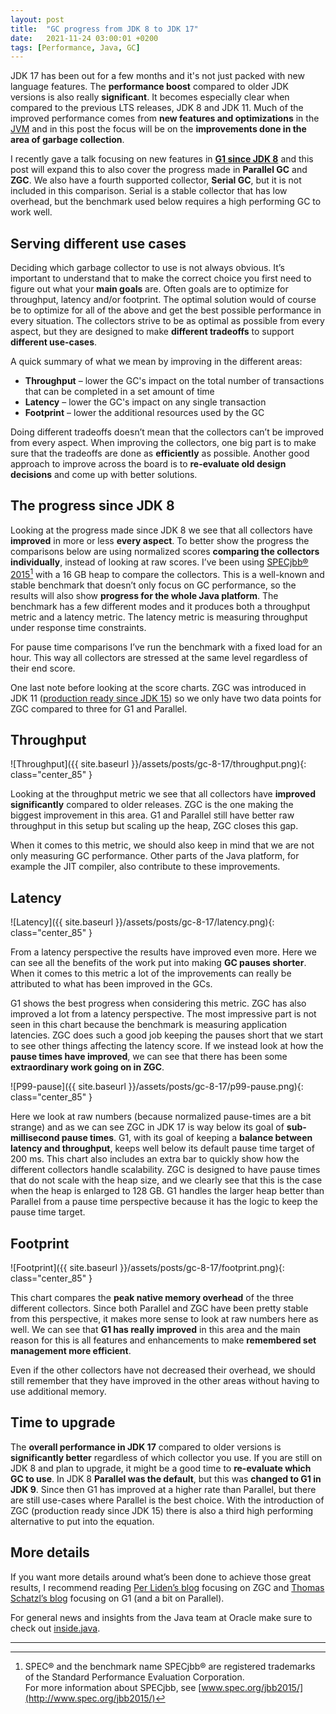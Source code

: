 ```yaml
---
layout: post
title:  "GC progress from JDK 8 to JDK 17"
date:   2021-11-24 03:00:01 +0200
tags: [Performance, Java, GC]
---
```


JDK 17 has been out for a few months and it's not just packed with new language features. The **performance boost** compared to older JDK versions is also really **significant**. It becomes especially clear when compared to the previous LTS releases, JDK 8 and JDK 11. Much of the improved performance comes from **new features and optimizations** in the [JVM](https://docs.oracle.com/en/java/javase/17/vm/java-virtual-machine-technology-overview.html) and in this post the focus will be on the **improvements done in the area of garbage collection**. 

I recently gave a talk focusing on new features in **[G1 since JDK 8](https://inside.java/2021/10/11/p99-g1-to-infinity-and-beyond/)** and this post will expand this to also cover the progress made in **Parallel GC** and **ZGC**. We also have a fourth supported collector, **Serial GC**, but it is not included in this comparison. Serial is a stable collector that has low overhead, but the benchmark used below requires a high performing GC to work well.

## Serving different use cases

Deciding which garbage collector to use is not always obvious. It’s important to understand that to make the correct choice you first need to figure out what your **main goals** are. Often goals are to optimize for throughput, latency and/or footprint. The optimal solution would of course be to optimize for all of the above and get the best possible performance in every situation. The collectors strive to be as optimal as possible from every aspect, but they are designed to make **different tradeoffs** to support **different use-cases**. 

A quick summary of what we mean by improving in the different areas:
*	**Throughput** – lower the GC's impact on the total number of transactions that can be completed in a set amount of time
* **Latency** – lower the GC's impact on any single transaction
* **Footprint** – lower the additional resources used by the GC

Doing different tradeoffs doesn’t mean that the collectors can’t be improved from every aspect. When improving the collectors, one big part is to make sure that the tradeoffs are done as **efficiently** as possible. Another good approach to improve across the board is to **re-evaluate old design decisions** and come up with better solutions. 

## The progress since JDK 8

Looking at the progress made since JDK 8 we see that all collectors have **improved** in more or less **every aspect**. To better show the progress the comparisons below are using normalized scores **comparing the collectors individually**, instead of looking at raw scores. 
I’ve been using [SPECjbb® 2015](https://www.spec.org/jbb2015/)[^spec] with a 16 GB heap to compare the collectors. This is a well-known and stable benchmark that doesn’t only focus on GC performance, so the results will also show **progress for the whole Java platform**. The benchmark has a few different modes and it produces both a throughput metric and a latency metric. The latency metric is measuring throughput under response time constraints.

For pause time comparisons I’ve run the benchmark with a fixed load for an hour. This way all collectors are stressed at the same level regardless of their end score. 

One last note before looking at the score charts. ZGC was introduced in JDK 11 ([production ready since JDK 15](https://openjdk.java.net/jeps/377)) so we only have two data points for ZGC compared to three for G1 and Parallel.

## Throughput
![Throughput]({{ site.baseurl }}/assets/posts/gc-8-17/throughput.png){: class="center_85" }

Looking at the throughput metric we see that all collectors have **improved significantly** compared to older releases. ZGC is the one making the biggest improvement in this area. G1 and Parallel still have better raw throughput in this setup but scaling up the heap, ZGC closes this gap. 

When it comes to this metric, we should also keep in mind that we are not only measuring GC performance. Other parts of the Java platform, for example the JIT compiler, also contribute to these improvements. 


## Latency 
![Latency]({{ site.baseurl }}/assets/posts/gc-8-17/latency.png){: class="center_85" }

From a latency perspective the results have improved even more. Here we can see all the benefits of the work put into making **GC pauses shorter**. When it comes to this metric a lot of the improvements can really be attributed to what has been improved in the GCs. 

G1 shows the best progress when considering this metric. ZGC has also improved a lot from a latency perspective. The most impressive part is not seen in this chart because the benchmark is measuring application latencies. ZGC does such a good job keeping the pauses short that we start to see other things affecting the latency score. If we instead look at how the **pause times have improved**, we can see that there has been some **extraordinary work going on in ZGC**.

![P99-pause]({{ site.baseurl }}/assets/posts/gc-8-17/p99-pause.png){: class="center_85" }

Here we look at raw numbers (because normalized pause-times are a bit strange) and as we can see ZGC in JDK 17 is way below its goal of **sub-millisecond pause times**. G1, with its goal of keeping a **balance between latency and throughput**, keeps well below its default pause time target of 200 ms. This chart also includes an extra bar to quickly show how the different collectors handle scalability. ZGC is designed to have pause times that do not scale with the heap size, and we clearly see that this is the case when the heap is enlarged to 128 GB. G1 handles the larger heap better than Parallel from a pause time perspective because it has the logic to keep the pause time target.

## Footprint 
![Footprint]({{ site.baseurl }}/assets/posts/gc-8-17/footprint.png){: class="center_85" }

This chart compares the **peak native memory overhead** of the three different collectors. Since both Parallel and ZGC have been pretty stable from this perspective, it makes more sense to look at raw numbers here as well. We can see that **G1 has really improved** in this area and the main reason for this is all features and enhancements to make **remembered set management more efficient**.

Even if the other collectors have not decreased their overhead, we should still remember that they have improved in the other areas without having to use additional memory. 

## Time to upgrade

The **overall performance in JDK 17** compared to older versions is **significantly better** regardless of which collector you use. If you are still on JDK 8 and plan to upgrade, it might be a good time to **re-evaluate which GC to use**. In JDK 8 **Parallel was the default**, but this was **changed to G1 in JDK 9**. Since then G1 has improved at a higher rate than Parallel, but there are still use-cases where Parallel is the best choice. With the introduction of ZGC (production ready since JDK 15) there is also a third high performing alternative to put into the equation.

## More details
If you want more details around what’s been done to achieve those great results, I recommend reading [Per Liden’s blog](https://malloc.se/) focusing on ZGC and [Thomas Schatzl’s blog](https://tschatzl.github.io/) focusing on G1 (and a bit on Parallel).

For general news and insights from the Java team at Oracle make sure to check out [inside.java](https://inside.java/).

--- 

[^spec]: SPEC® and the benchmark name SPECjbb® are registered trademarks of the Standard Performance Evaluation Corporation. <br>For more information about SPECjbb, see [www.spec.org/jbb2015/](http://www.spec.org/jbb2015/)
